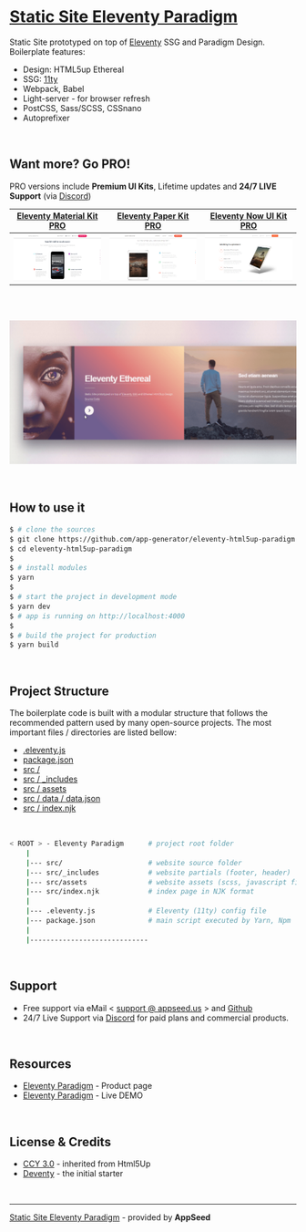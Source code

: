 # [Static Site Eleventy Paradigm](https://appseed.us/static-site/eleventy-html5up-paradigm)

Static Site prototyped on top of [Eleventy](https://www.11ty.io/) SSG and Paradigm Design. Boilerplate features:

- Design: HTML5up Ethereal
- SSG: [11ty](https://www.11ty.io/)
- Webpack, Babel
- Light-server - for browser refresh
- PostCSS, Sass/SCSS, CSSnano
- Autoprefixer

<br />

## Want more? Go PRO!

PRO versions include **Premium UI Kits**, Lifetime updates and **24/7 LIVE Support** (via [Discord](https://discord.gg/fZC6hup)) 

| [Eleventy Material Kit PRO](https://appseed.us/static-site/eleventy-material-kit-pro) | [Eleventy Paper Kit PRO](https://appseed.us/static-site/eleventy-paper-kit-pro) | [Eleventy Now UI Kit PRO](https://appseed.us/static-site/eleventy-now-ui-kit-pro) |
| --- | --- | --- |
| [![Eleventy Material Kit PRO](https://raw.githubusercontent.com/app-generator/static/master/products/eleventy-material-kit-pro-screen.png)](https://appseed.us/static-site/eleventy-material-kit-pro)  | [![Eleventy Paper Kit PRO](https://raw.githubusercontent.com/app-generator/static/master/products/eleventy-paper-kit-pro-screen.png)](https://appseed.us/static-site/eleventy-paper-kit-pro) | [![Eleventy Now UI Kit PRO](https://raw.githubusercontent.com/app-generator/static/master/products/eleventy-now-ui-kit-pro-screen.png)](https://appseed.us/static-site/eleventy-now-ui-kit-pro)

<br />
<br />

![Eleventy Html5UP Paradigm - Static Site built with 11ty.](https://raw.githubusercontent.com/app-generator/static/master/products/eleventy-html5up-ethereal-screen.png)

<br />

## How to use it

```bash
$ # clone the sources
$ git clone https://github.com/app-generator/eleventy-html5up-paradigm.git
$ cd eleventy-html5up-paradigm
$
$ # install modules
$ yarn
$
$ # start the project in development mode
$ yarn dev
$ # app is running on http://localhost:4000
$
$ # build the project for production
$ yarn build
```

<br />

## Project Structure

The boilerplate code is built with a modular structure that follows the recommended pattern used by many open-source projects. The most important files / directories are listed bellow:

- [.eleventy.js](https://github.com/app-generator/eleventy-html5up-paradigm/blob/master/.eleventy.js)
- [package.json](https://github.com/app-generator/eleventy-html5up-paradigm/blob/master/package.json)
- [src /](https://github.com/app-generator/eleventy-html5up-paradigm/tree/master/src)
- [src / _includes](https://github.com/app-generator/eleventy-html5up-paradigm/tree/master/src/_includes)
- [src / assets](https://github.com/app-generator/eleventy-html5up-paradigm/tree/master/src/assets)
- [src / data / data.json](https://github.com/app-generator/eleventy-html5up-paradigm/blob/master/src/_data/data.json)
- [src / index.njk](https://github.com/app-generator/eleventy-html5up-paradigm/blob/master/src/index.njk)

<br />

```bash
< ROOT > - Eleventy Paradigm      # project root folder
    |
    |--- src/                     # website source folder  
    |--- src/_includes            # website partials (footer, header)  
    |--- src/assets               # website assets (scss, javascript files)
    |--- src/index.njk            # index page in NJK format
    |  
    |--- .eleventy.js             # Eleventy (11ty) config file
    |--- package.json             # main script executed by Yarn, Npm
    |
    |-----------------------------
```

<br />

## Support

- Free support via eMail < [support @ appseed.us](https://appseed.us/support) > and [Github](https://github.com/app-generator/eleventy-html5up-paradigm/issues)
- 24/7 Live Support via [Discord](https://discord.gg/fZC6hup) for paid plans and commercial products.

<br />

## Resources

- [Eleventy Paradigm](https://appseed.us/static-site/eleventy-html5up-paradigm) - Product page
- [Eleventy Paradigm](https://eleventy-html5up-paradigm.appseed.us) - Live DEMO

<br />

## License & Credits

- [CCY 3.0](https://html5up.net/license) - inherited from Html5Up
- [Deventy](https://github.com/ianrose/deventy) - the initial starter 

<br />

---
[Static Site Eleventy Paradigm](https://appseed.us/static-site/eleventy-html5up-paradigm) - provided by **AppSeed**
